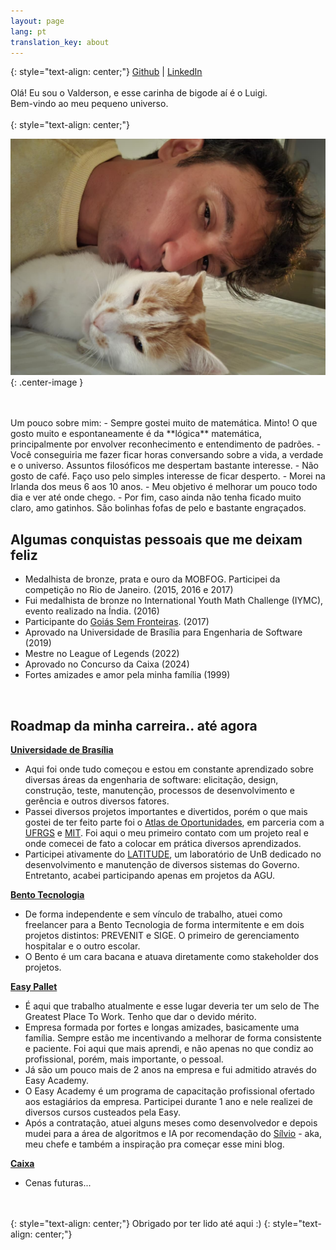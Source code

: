 ```yaml
---
layout: page
lang: pt
translation_key: about
---
```


{: style="text-align: center;"}
[Github](https://github.com/valdersonjr) |
[LinkedIn](https://www.linkedin.com/in/valdersonjr/)
<br>
<br>
Olá! Eu sou o Valderson, e esse carinha de bigode aí é o Luigi. 
<br>
Bem-vindo ao meu pequeno universo.
<br>
<br>
{: style="text-align: center;"}

![valdersonjr](/assets/valdersonjr.jpeg){: .center-image }



<br>
<br>
Um pouco sobre mim:
  - Sempre gostei muito de matemática. Minto! O que gosto muito e espontaneamente é da **lógica** matemática, principalmente por envolver reconhecimento e entendimento de padrões.
  - Você conseguiria me fazer ficar horas conversando sobre a vida, a verdade e o universo. Assuntos filosóficos me despertam bastante interesse.
  - Não gosto de café. Faço uso pelo simples interesse de ficar desperto.
  - Morei na Irlanda dos meus 6 aos 10 anos.
  - Meu objetivo é melhorar um pouco todo dia e ver até onde chego.
  - Por fim, caso ainda não tenha ficado muito claro, amo gatinhos. São bolinhas fofas de pelo e bastante engraçados.
<br>

## Algumas conquistas pessoais que me deixam feliz
- Medalhista de bronze, prata e ouro da MOBFOG. Participei da competição no Rio de Janeiro. (2015, 2016 e 2017)
- Fui medalhista de bronze no International Youth Math Challenge (IYMC), evento realizado na Índia. (2016)
- Participante do [Goiás Sem Fronteiras](https://goias.gov.br/institucional/goias-sem-fronteira/). (2017)
- Aprovado na Universidade de Brasília para Engenharia de Software (2019)
- Mestre no League of Legends (2022)
- Aprovado no Concurso da Caixa (2024)
- Fortes amizades e amor pela minha família (1999)

<br>

## Roadmap da minha carreira.. até agora

**[Universidade de Brasília](https://www.unb.br/)**
  - Aqui foi onde tudo começou e estou em constante aprendizado sobre diversas áreas da engenharia de software: elicitação, design, construção, teste, manutenção, processos de desenvolvimento e gerência e outros diversos fatores.
  - Passei diversos projetos importantes e divertidos, porém o que mais gostei de ter feito parte foi o [Atlas de Oportunidades](https://atlas-oportunidades.nuvem.ufrgs.br/), em parceria com a [UFRGS](https://www.ufrgs.br/site/) e [MIT](https://web.mit.edu/). Foi aqui o meu primeiro contato com um projeto real e onde comecei de fato a colocar em prática diversos aprendizados.
  - Participei ativamente do [LATITUDE](https://www.latitude.unb.br/), um laboratório de UnB dedicado no desenvolvimento e manutenção de diversos sistemas do Governo. Entretanto, acabei participando apenas em projetos da AGU.

**[Bento Tecnologia](https://www.linkedin.com/company/bento-tecnologia/)**
  - De forma independente e sem vínculo de trabalho, atuei como freelancer para a Bento Tecnologia de forma intermitente e em dois projetos distintos: PREVENIT e SIGE. O primeiro de gerenciamento hospitalar e o outro escolar.
  - O Bento é um cara bacana e atuava diretamente como stakeholder dos projetos.

**[Easy Pallet](https://easypallet.com.br/)**
  - É aqui que trabalho atualmente e esse lugar deveria ter um selo de The Greatest Place To Work. Tenho que dar o devido mérito.
  - Empresa formada por fortes e longas amizades, basicamente uma família. Sempre estão me incentivando a melhorar de forma consistente e paciente. Foi aqui que mais aprendi, e não apenas no que condiz ao profissional, porém, mais importante, o pessoal.
  - Já são um pouco mais de 2 anos na empresa e fui admitido através do Easy Academy.
  - O Easy Academy é um programa de capacitação profissional ofertado aos estagiários da empresa. Participei durante 1 ano e nele realizei de diversos cursos custeados pela Easy.
  - Após a contratação, atuei alguns meses como desenvolvedor e depois mudei para a área de algoritmos e IA por recomendação do [Sílvio](https://github.com/mastersilvio) - aka, meu chefe e também a inspiração pra começar esse mini blog. 


**[Caixa](http://caixa.gov.br/)**
- Cenas futuras...

<br><br>
{: style="text-align: center;"}
Obrigado por ter lido até aqui :)
{: style="text-align: center;"}